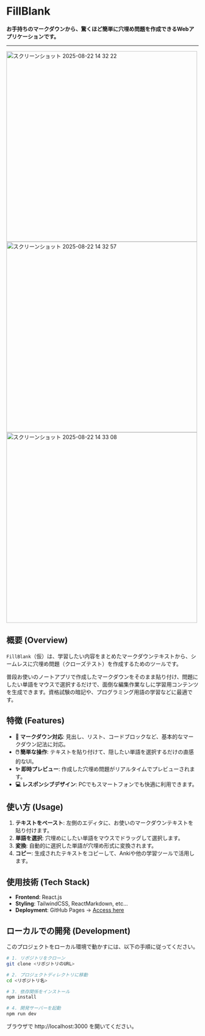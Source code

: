 # FillBlank

**お手持ちのマークダウンから、驚くほど簡単に穴埋め問題を作成できるWebアプリケーションです。**

---

<img width="500" alt="スクリーンショット 2025-08-22 14 32 22" src="https://github.com/user-attachments/assets/5fbd1b9a-4613-4b11-92b1-dd745d33c00e" />
<img width="500" alt="スクリーンショット 2025-08-22 14 32 57" src="https://github.com/user-attachments/assets/fbcb192e-341e-4c65-b78e-60126803cb2d" />
<img width="500" alt="スクリーンショット 2025-08-22 14 33 08" src="https://github.com/user-attachments/assets/2c2327fd-017f-4c7f-ac2c-dd2dbe01903a" />


## 概要 (Overview)

`FillBlank`（仮）は、学習したい内容をまとめたマークダウンテキストから、シームレスに穴埋め問題（クローズテスト）を作成するためのツールです。

普段お使いのノートアプリで作成したマークダウンをそのまま貼り付け、問題にしたい単語をマウスで選択するだけで、面倒な編集作業なしに学習用コンテンツを生成できます。資格試験の暗記や、プログラミング用語の学習などに最適です。

## 特徴 (Features)

- **📝 マークダウン対応**: 見出し、リスト、コードブロックなど、基本的なマークダウン記法に対応。
- **🖱️ 簡単な操作**: テキストを貼り付けて、隠したい単語を選択するだけの直感的なUI。
- **✨ 即時プレビュー**: 作成した穴埋め問題がリアルタイムでプレビューされます。
- **💻 レスポンシブデザイン**: PCでもスマートフォンでも快適に利用できます。

## 使い方 (Usage)

1.  **テキストをペースト**: 左側のエディタに、お使いのマークダウンテキストを貼り付けます。
2.  **単語を選択**: 穴埋めにしたい単語をマウスでドラッグして選択します。
3.  **変換**: 自動的に選択した単語が穴埋め形式に変換されます。
4.  **コピー**: 生成されたテキストをコピーして、Ankiや他の学習ツールで活用します。

## 使用技術 (Tech Stack)

- **Frontend**: React.js
- **Styling**: TailwindCSS, ReactMarkdown, etc...
- **Deployment**: GitHub Pages -> [Access here](https://lunasky-hy.github.io/fill-blank-question/)

## ローカルでの開発 (Development)

このプロジェクトをローカル環境で動かすには、以下の手順に従ってください。

```bash
# 1. リポジトリをクローン
git clone <リポジトリのURL>

# 2. プロジェクトディレクトリに移動
cd <リポジトリ名>

# 3. 依存関係をインストール
npm install

# 4. 開発サーバーを起動
npm run dev
```

ブラウザで http://localhost:3000 を開いてください。

